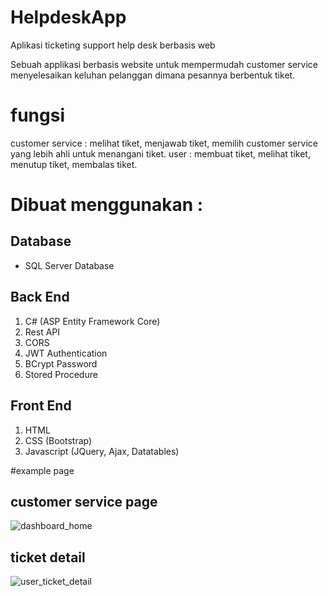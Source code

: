 
# HelpdeskApp
Aplikasi ticketing support help desk berbasis web


Sebuah applikasi berbasis website untuk mempermudah customer service menyelesaikan keluhan pelanggan dimana pesannya berbentuk tiket.

# fungsi
customer service : melihat tiket, menjawab tiket, memilih customer service yang lebih ahli untuk menangani tiket.
user : membuat tiket, melihat tiket, menutup tiket, membalas tiket.

# Dibuat menggunakan :

## Database
  - SQL Server Database

## Back End
  1.  C# (ASP  Entity Framework Core)
  2.  Rest API
  3.  CORS
  4.  JWT Authentication
  5.  BCrypt Password
  6.  Stored Procedure

## Front End
  1.  HTML
  2.  CSS (Bootstrap)
  3.  Javascript (JQuery, Ajax, Datatables)

#example page
## customer service page
![dashboard_home](https://user-images.githubusercontent.com/48145002/124714365-e005db00-df2b-11eb-8c54-08422f6dc8ef.PNG)
## ticket detail
![user_ticket_detail](https://user-images.githubusercontent.com/48145002/124714386-e5632580-df2b-11eb-9a05-31c428fa5914.PNG)
